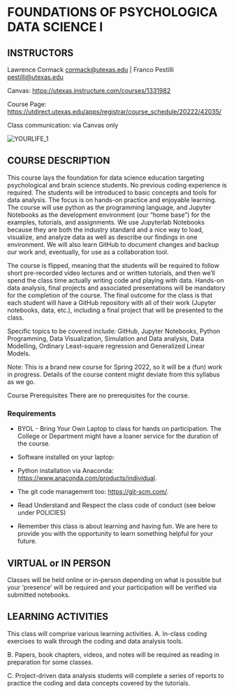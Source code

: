 # FOUNDATIONS OF PSYCHOLOGICA DATA SCIENCE I

## INSTRUCTORS 

Lawrence Cormack <cormack@utexas.edu> | Franco Pestilli <pestilli@utexas.edu>

Canvas: https://utexas.instructure.com/courses/1331982 

Course Page: https://utdirect.utexas.edu/apps/registrar/course_schedule/20222/42035/

Class communication: via Canvas only

![YOURLIFE_1](https://user-images.githubusercontent.com/2119795/148829937-d3ce1680-894a-4cf2-be10-1b1d94cc1bfb.png)

## COURSE DESCRIPTION

This course lays the foundation for data science education targeting psychological and brain science students. No previous coding experience is required. The students will be introduced to basic concepts and tools for data analysis. The focus is on hands-on practice and enjoyable learning. The course will use python as the programming language, and Jupyter Notebooks as the development environment (our “home base”) for the examples, tutorials, and assignments. We use Jupyterlab Notebooks because they are both the industry standard and a nice way to load, visualize, and analyze data as well as describe our findings in one environment.  We will also learn GitHub to document changes and backup our work and, eventually, for use as a collaboration tool. 

The course is flipped, meaning that the students will be required to follow short pre-recorded video lectures and or written tutorials, and then we’ll spend the class time actually writing code and playing with data. Hands-on data analysis, final projects and associated presentations will be mandatory for the completion of the course. The final outcome for the class is that each student will have a GitHub repository with all of their work (Jupyter notebooks, data, etc.), including a final project that will be presented to the class. 

Specific topics to be covered include: GitHub, Jupyter Notebooks, Python Programming, Data Visualization, Simulation and Data analysis, Data Modelling, Ordinary Least-square regression and Generalized Linear Models. 

Note: This is a brand new course for Spring 2022, so it will be a (fun) work in progress. Details of the course content might deviate from this syllabus as we go.

Course Prerequisites There are no prerequisites for the course.

### Requirements

- BYOL - Bring Your Own Laptop to class for hands on participation. The College or Department might have a loaner service for the duration of the course.

- Software installed on your laptop:

 - Python installation via Anaconda: https://www.anaconda.com/products/individual.
 - The git code management too: https://git-scm.com/.

- Read Understand and Respect the class code of conduct (see below under POLICIES)
- Remember this class is about learning and having fun. We are here to provide you with the opportunity to learn something helpful for your future.

## VIRTUAL or IN PERSON

Classes will be held online or in-person depending on what is possible but your ‘presence’ will be required and your participation will be verified via submitted notebooks. 

## LEARNING ACTIVITIES
This class will comprise various learning activities. 
A. In-class coding exercises to walk through the coding and data analysis tools. 

B. Papers, book chapters, videos, and notes will be required as reading in preparation for some classes. 

C. Project-driven data analysis students will complete a series of reports to practice the coding and data concepts covered by the tutorials.

